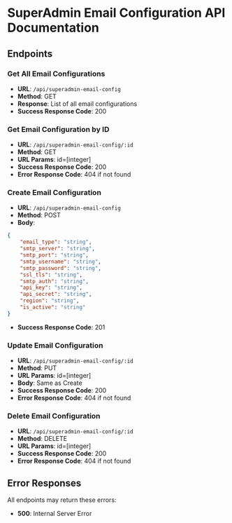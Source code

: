 # SuperAdmin Email Configuration API Documentation

## Endpoints

### Get All Email Configurations
- **URL**: `/api/superadmin-email-config`
- **Method**: GET
- **Response**: List of all email configurations
- **Success Response Code**: 200

### Get Email Configuration by ID
- **URL**: `/api/superadmin-email-config/:id`
- **Method**: GET
- **URL Params**: id=[integer]
- **Success Response Code**: 200
- **Error Response Code**: 404 if not found

### Create Email Configuration
- **URL**: `/api/superadmin-email-config`
- **Method**: POST
- **Body**:
```json
{
	"email_type": "string",
	"smtp_server": "string",
	"smtp_port": "string",
	"smtp_username": "string",
	"smtp_password": "string",
	"ssl_tls": "string",
	"smtp_auth": "string",
	"api_key": "string",
	"api_secret": "string",
	"region": "string",
	"is_active": "string"
}
```
- **Success Response Code**: 201

### Update Email Configuration
- **URL**: `/api/superadmin-email-config/:id`
- **Method**: PUT
- **URL Params**: id=[integer]
- **Body**: Same as Create
- **Success Response Code**: 200
- **Error Response Code**: 404 if not found

### Delete Email Configuration
- **URL**: `/api/superadmin-email-config/:id`
- **Method**: DELETE
- **URL Params**: id=[integer]
- **Success Response Code**: 200
- **Error Response Code**: 404 if not found

## Error Responses
All endpoints may return these errors:
- **500**: Internal Server Error